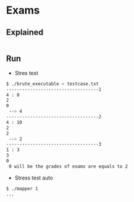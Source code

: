 # Exams

## Explained

![]()

## Run

* Stres test

```bash
$ ./brute_executable < testcase.txt
-----------------------------------1
4 : 8
2
0
 --> 4
-----------------------------------2
4 : 10
2
2
 --> 2
-----------------------------------3
1 : 3
3
0
 0 will be the grades of exams are equals to 2
```


* Stress test auto

```bash
$ ./mapper 1
...
```
